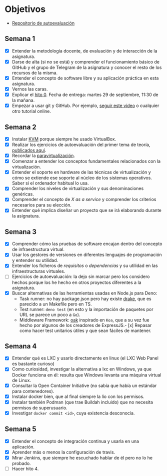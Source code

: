 # Objetivos

- [Repositorio de autoevaluación](https://github.com/antoniogamiz/iv-autoevaluacion)

## Semana 1

- [x] Entender la metodología docente, de evaluación y de interacción de la asignatura.
- [x] Darse de alta (si no se está) y comprender el funcionamiento básico de GitHub y el grupo de Telegram de la asignatura y conocer el resto de los recursos de la misma.
- [x] Entender el concepto de software libre y su aplicación práctica en esta asignatura.
- [x] Vernos las caras.
- [x] Explicar el [hito 0](http://jj.github.io/IV/documentos/proyecto/0.Repositorio). Fecha de entrega: martes 29 de septiembre, 11:30 de la mañana.
- [x] Empezar a usar git y GitHub. Por ejemplo, [seguir este vídeo](https://www.youtube.com/watch?v=gmXyJI01qa8) o cualquier otro tutorial online.

## Semana 2

- [x] Instalar [KVM](https://linuxconfig.org/install-and-set-up-kvm-on-ubuntu-18-04-bionic-beaver-linux) porque siempre he usado VirtualBox.
- [x] Realizar los ejercicios de autoevaluación del primer tema de teoría, [publicados aquí](https://github.com/antoniogamiz/iv-autoevaluacion).
- [x] Recordar la [paravirtualización](https://es.wikipedia.org/wiki/Paravirtualizaci%C3%B3n#:~:text=La%20paravirtualizaci%C3%B3n%20es%20una%20t%C3%A9cnica,de%20manejo%20de%20m%C3%A1quinas%20virtuales).
- [x] Comenzar a entender los conceptos fundamentales relacionados con la virtualización.
- [x] Entender el soporte en hardware de las técnicas de virtualización y cómo se extiende ese soporte al núcleo de los sistemas operativos. Saber si el ordenador habitual lo usa.
- [x] Comprender los niveles de virtualización y sus denominaciones genéricas.
- [x] Comprender el concepto de *X as a service* y comprender los criterios necesarios para su elección.
- [x] Entender qué implica diseñar un proyecto que se irá elaborando durante la asignatura.

## Semana 3


- [x] Comprender cómo las pruebas de software encajan dentro del concepto de infraestructura virtual.
- [x] Usar los gestores de versiones en diferentes lenguajes de programación y entender su utilidad.
- [x] Entender los ficheros de *requisitos* o *dependencias* y su utilidad en las infraestructuras virtuales.
- [ ] Ejercicios de autoevaluación: la dejo sin marcar pero los considero hechos porque los he hecho en otros proyectos diferentes a la asignatura.
- [x] Buscar alternativas de las herramientas usadas en Node.js para Deno:
	- Task runner: no hay package.json pero hay existe [drake](https://deno.land/x/drake@v1.2.6), que es parecido a un Makefile pero en TS.
	- Test runner: `deno test` (en esto y la importación de paquetes por URL se parece un poco a `Go`).
	- Middleware Framework: [oak](https://deno.land/x/oak@v6.3.1) inspirado en `Koa`, que a su vez fue hecho por algunos de los creadores de ExpressJS.- [x] Repasar como hacer test unitarios útiles y que sean fáciles de mantener.

## Semana 4

- [x] Entender qué es LXC y usarlo directamente en linux (el LXC Web Panel es bastante curioso)
- [x] Como curiosidad, investigar la alternativa a lxc en Windows, ya que Docker funciona en él: resulta que Windows levanta una máquina virtual de Linux.
- [x] Consultar la Open Container Initiative (no sabía que había un estándar para contenedores).
- [x] Instalar docker bien, que al final siempre la lío con los permisos.
- [x] Instalar también Podman (que trae Buildah incluido) que no necesita permisos de superusuario.
- [x] Investigar `docker commit <id>`, cuya existencia desconocía.

## Semana 5

- [x] Entender el concepto de integración continua y usarla en una aplicación.
- [x] Aprender más o menos la configuración de travis.
- [x] Mirar Jenkins, que siempre he escuchado hablar de él pero no lo he probado.
- [ ] Hacer hito 4.
